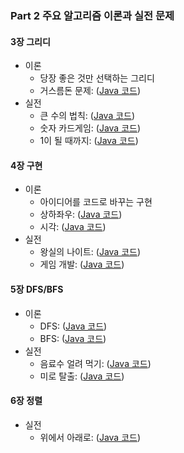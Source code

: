 ### Part 2 주요 알고리즘 이론과 실전 문제

#### 3장 그리디

* 이론
    * 당장 좋은 것만 선택하는 그리디
    * 거스름돈 문제: ([Java 코드](/3/1.java))
* 실전
    * 큰 수의 법칙: ([Java 코드](/3/2.java))
    * 숫자 카드게임: ([Java 코드](/3/3.java))
    * 1이 될 때까지: ([Java 코드](/3/4.java))

#### 4장 구현

* 이론
    * 아이디어를 코드로 바꾸는 구현
    * 상하좌우: ([Java 코드](/4/1.java))
    * 시각: ([Java 코드](/4/2.java))
* 실전
    * 왕실의 나이트: ([Java 코드](/4/3.java))
    * 게임 개발: ([Java 코드](/4/4.java))

#### 5장 DFS/BFS

* 이론
    * DFS: ([Java 코드](/5/dfs.java))
    * BFS: ([Java 코드](/5/bfs.java))
* 실전
    * 음료수 얼려 먹기: ([Java 코드](/5/1.java))
    * 미로 탈출: ([Java 코드](/5/2.java))

#### 6장 정렬

* 실전
    * 위에서 아래로: ([Java 코드](/6/1.java))
